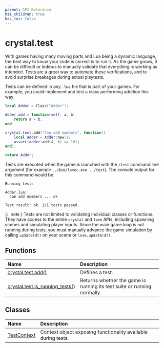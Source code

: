 ```yaml
---
parent: API Reference
has_children: true
has_toc: false
---
```


# crystal.test

With games having many moving parts and Lua being a dynamic language, the best way to know your code is correct is to run it. As the game grows, it can be difficult or tedious to manually validate that everything is working as intended. Tests are a great way to automate these verifications, and to avoid surprise breakages during actual playtests.

Tests can be defined in any `.lua` file that is part of your games. For example, you could implement and test a class performing addition this way:

```lua
local Adder = Class("Adder");

Adder.add = function(self, a, b)
	return a + b;
end

crystal.test.add("Can add numbers", function()
	local adder = Adder:new();
	assert(adder:add(4, 6) == 10);
end);

return Adder;
```

Tests are executed when the game is launched with the `/test` command line argument (for example `../bin/lovec.exe . /test`). The console output for this command would be:

```
Running tests

Adder.lua:
  Can add numbers ... ok

Test result: ok. 1/1 tests passed.
```

{: .note }
Tests are not limited to validating individual classes or functions. They have access to the entire `crystal` and `love` APIs, including spawning scenes and simulating player inputs. Since the main game loop is not running during tests, you must manually advance the game simulation by calling `update(dt)` on your scene or `love.update(dt)`.

## Functions

| Name                                                | Description                                                             |
| :-------------------------------------------------- | :---------------------------------------------------------------------- |
| [crystal.test.add()](add)                           | Defines a test.                                                         |
| [crystal.test.is_running_tests()](is_running_tests) | Returns whether the game is running its test suite or running normally. |

## Classes

| Name                        | Description                                                   |
| :-------------------------- | :------------------------------------------------------------ |
| [TestContext](test_context) | Context object exposing functionality available during tests. |
